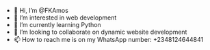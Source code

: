 - 👋 Hi, I’m @FKAmos
- 👀 I’m interested in web development 
- 🌱 I’m currently learning Python
- 💞️ I’m looking to collaborate on dynamic website development
- 📫 How to reach me is on my WhatsApp number: +2348124644841

<!---
FKAmos/FKAmos is a ✨ special ✨ repository because its `README.md` (this file) appears on your GitHub profile.
You can click the Preview link to take a look at your changes.
--->

